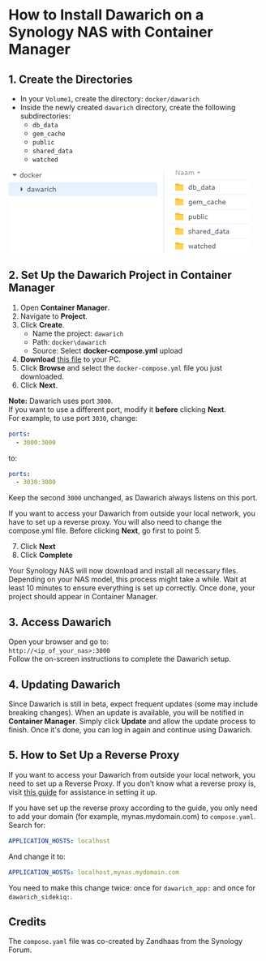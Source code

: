 # How to Install Dawarich on a Synology NAS with Container Manager

## 1. Create the Directories
- In your `Volume1`, create the directory:
  `docker/dawarich`
- Inside the newly created `dawarich` directory, create the following subdirectories:
  - `db_data`
  - `gem_cache`
  - `public`
  - `shared_data`
  - `watched`


![create the directories](https://github.com/Tazmanian79/dawarich/blob/main/01.%20create%20directories.png)

## 2. Set Up the Dawarich Project in Container Manager
1. Open **Container Manager**.
2. Navigate to **Project**.
3. Click **Create**.
   - Name the project: `dawarich`
   - Path: `docker\dawarich`
   - Source: Select **docker-compose.yml** upload
4. **Download** [this file](compose.yaml) to your PC.
5. Click **Browse** and select the `docker-compose.yml` file you just downloaded.
6. Click **Next**.

**Note:** Dawarich uses port `3000`.  
If you want to use a different port, modify it **before** clicking **Next**.  
For example, to use port `3030`, change:

```yaml
ports:
  - 3000:3000
```

to:

```yaml
ports:
  - 3030:3000
```

Keep the second `3000` unchanged, as Dawarich always listens on this port.

If you want to access your Dawarich from outside your local network, you have to set up a reverse proxy. You will also need to change the compose.yml file. Before clicking **Next**, go first to point 5.

7. Click **Next**  
8. Click **Complete**

Your Synology NAS will now download and install all necessary files. Depending on your NAS model, this process might take a while. Wait at least 10 minutes to ensure everything is set up correctly. Once done, your project should appear in Container Manager.

## 3. Access Dawarich
Open your browser and go to:  
`http://<ip_of_your_nas>:3000`  
Follow the on-screen instructions to complete the Dawarich setup.

## 4. Updating Dawarich
Since Dawarich is still in beta, expect frequent updates (some may include breaking changes). When an update is available, you will be notified in **Container Manager**. Simply click **Update** and allow the update process to finish. Once it's done, you can log in again and continue using Dawarich.

## 5. How to Set Up a Reverse Proxy
If you want to access your Dawarich from outside your local network, you need to set up a Reverse Proxy. If you don’t know what a reverse proxy is, visit [this guide](link-to-reverse-proxy-guide) for assistance in setting it up.

If you have set up the reverse proxy according to the guide, you only need to add your domain (for example, mynas.mydomain.com) to `compose.yaml`.  
Search for:

```yaml
APPLICATION_HOSTS: localhost
```

And change it to:

```yaml
APPLICATION_HOSTS: localhost,mynas.mydomain.com
```

You need to make this change twice: once for `dawarich_app:` and once for `dawarich_sidekiq:`.

## Credits
The `compose.yaml` file was co-created by Zandhaas from the Synology Forum.
```

